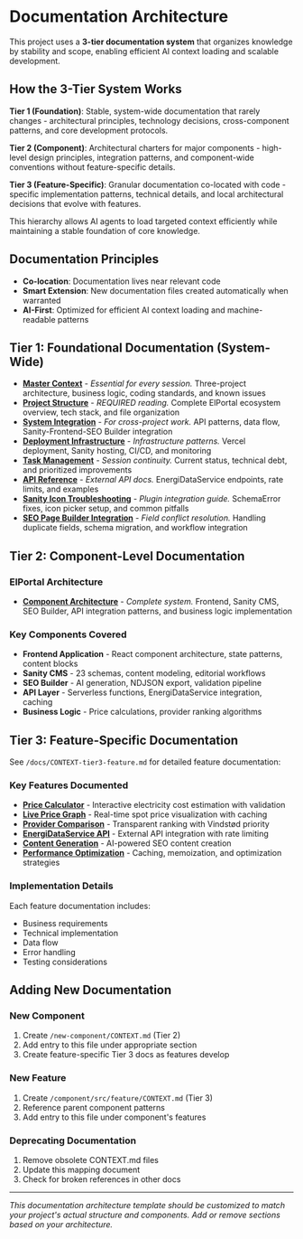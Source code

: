 # Documentation Architecture

This project uses a **3-tier documentation system** that organizes knowledge by stability and scope, enabling efficient AI context loading and scalable development.

## How the 3-Tier System Works

**Tier 1 (Foundation)**: Stable, system-wide documentation that rarely changes - architectural principles, technology decisions, cross-component patterns, and core development protocols.

**Tier 2 (Component)**: Architectural charters for major components - high-level design principles, integration patterns, and component-wide conventions without feature-specific details.

**Tier 3 (Feature-Specific)**: Granular documentation co-located with code - specific implementation patterns, technical details, and local architectural decisions that evolve with features.

This hierarchy allows AI agents to load targeted context efficiently while maintaining a stable foundation of core knowledge.

## Documentation Principles
- **Co-location**: Documentation lives near relevant code
- **Smart Extension**: New documentation files created automatically when warranted
- **AI-First**: Optimized for efficient AI context loading and machine-readable patterns

## Tier 1: Foundational Documentation (System-Wide)

- **[Master Context](/CLAUDE.md)** - *Essential for every session.* Three-project architecture, business logic, coding standards, and known issues
- **[Project Structure](/docs/ai-context/project-structure.md)** - *REQUIRED reading.* Complete ElPortal ecosystem overview, tech stack, and file organization
- **[System Integration](/docs/ai-context/system-integration.md)** - *For cross-project work.* API patterns, data flow, Sanity-Frontend-SEO Builder integration
- **[Deployment Infrastructure](/docs/ai-context/deployment-infrastructure.md)** - *Infrastructure patterns.* Vercel deployment, Sanity hosting, CI/CD, and monitoring
- **[Task Management](/docs/ai-context/handoff.md)** - *Session continuity.* Current status, technical debt, and prioritized improvements
- **[API Reference](/docs/ai-context/EnergiDataServiceAPI.md)** - *External API docs.* EnergiDataService endpoints, rate limits, and examples
- **[Sanity Icon Troubleshooting](/docs/SANITY_ICON_TROUBLESHOOTING.md)** - *Plugin integration guide.* SchemaError fixes, icon picker setup, and common pitfalls
- **[SEO Page Builder Integration](/docs/SEO_PAGE_BUILDER_INTEGRATION.md)** - *Field conflict resolution.* Handling duplicate fields, schema migration, and workflow integration

## Tier 2: Component-Level Documentation

### ElPortal Architecture
- **[Component Architecture](/docs/CONTEXT-tier2-component.md)** - *Complete system.* Frontend, Sanity CMS, SEO Builder, API integration patterns, and business logic implementation

### Key Components Covered
- **Frontend Application** - React component architecture, state patterns, content blocks
- **Sanity CMS** - 23 schemas, content modeling, editorial workflows  
- **SEO Builder** - AI generation, NDJSON export, validation pipeline
- **API Layer** - Serverless functions, EnergiDataService integration, caching
- **Business Logic** - Price calculations, provider ranking algorithms

## Tier 3: Feature-Specific Documentation

See `/docs/CONTEXT-tier3-feature.md` for detailed feature documentation:

### Key Features Documented
- **[Price Calculator](/docs/CONTEXT-tier3-feature.md#price-calculator-implementation-patterns)** - Interactive electricity cost estimation with validation
- **[Live Price Graph](/docs/CONTEXT-tier3-feature.md#live-price-graph-implementation)** - Real-time spot price visualization with caching
- **[Provider Comparison](/docs/CONTEXT-tier3-feature.md#provider-comparison-table)** - Transparent ranking with Vindstød priority
- **[EnergiDataService API](/docs/CONTEXT-tier3-feature.md#energidataservice-integration)** - External API integration with rate limiting
- **[Content Generation](/docs/CONTEXT-tier3-feature.md#content-generation)** - AI-powered SEO content creation
- **[Performance Optimization](/docs/CONTEXT-tier3-feature.md#performance--optimization-details)** - Caching, memoization, and optimization strategies

### Implementation Details
Each feature documentation includes:
- Business requirements
- Technical implementation
- Data flow
- Error handling
- Testing considerations



## Adding New Documentation

### New Component
1. Create `/new-component/CONTEXT.md` (Tier 2)
2. Add entry to this file under appropriate section
3. Create feature-specific Tier 3 docs as features develop

### New Feature
1. Create `/component/src/feature/CONTEXT.md` (Tier 3)
2. Reference parent component patterns
3. Add entry to this file under component's features

### Deprecating Documentation
1. Remove obsolete CONTEXT.md files
2. Update this mapping document
3. Check for broken references in other docs

---

*This documentation architecture template should be customized to match your project's actual structure and components. Add or remove sections based on your architecture.*